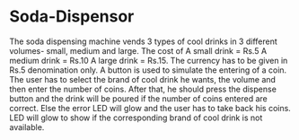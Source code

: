 # Soda-Dispensor
The soda dispensing machine vends 3 types of cool drinks in 3 different volumes- small,
medium and large. The cost of
A small drink = Rs.5
A medium drink = Rs.10
A large drink = Rs.15.
The currency has to be given in Rs.5 denomination only. A button is used to simulate the
entering of a coin. The user has to select the brand of cool drink he wants, the volume and then
enter the number of coins. After that, he should press the dispense button and the drink will be
poured if the number of coins entered are correct. Else the error LED will glow and the user has
to take back his coins. LED will glow to show if the corresponding brand of cool drink is not
available.
